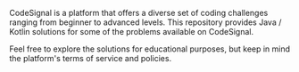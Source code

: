 CodeSignal is a platform that offers a diverse set of coding challenges ranging from beginner to advanced levels. This repository provides Java / Kotlin solutions for some of the problems available on CodeSignal.

Feel free to explore the solutions for educational purposes, but keep in mind the platform's terms of service and policies.

